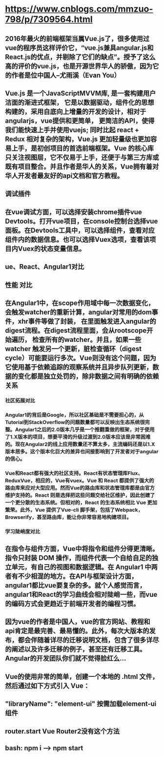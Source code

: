 # https://www.cnblogs.com/mmzuo-798/p/7309564.html
## 2016年最火的前端框架当属Vue.js了，很多使用过vue的程序员这样评价它，“vue.js兼具angular.js和React.js的优点，并剔除了它们的缺点”。授予了这么高的评价的vue.js，也是开源世界华人的骄傲，因为它的作者是位中国人–尤雨溪（Evan You）
## Vue.js 是一个JavaScriptMVVM库, 是一套构建用户洁面的渐进式框架， 它是以数据驱动，组件化的思想构建的，采用自底向上增量的开发的设计，相对于angularjs，vue提供和更简单， 更简洁的API，使得我们能快速上手并使用vuejs; 同时比起 react + Redux 相对复杂的架构，Vue.js 更加轻量级也更加容易上手，是初创项目的首选前端框架。Vue 的核心库只关注视图层，它不仅易于上手，还便于与第三方库或既有项目整合。并且作者是华人的关系，Vue拥有着对华人开发者最友好的api文档和官方教程。 


## 调试插件
## 在vue调试方面，可以选择安装chrome插件vue Devtools。打开vue项目，在console控制台选择vue面板。在Devtools工具中，可以选择组件，查看对应组件内的数据信息。也可以选择Vuex选项，查看该项目内Vuex的状态变量信息。

## ue、React、Angular1对比
## 性能 对比
## 在Angular1中，在scope作用域中每一次数据变化，会触发watcher的重新计算，angular对常用的dom事件，xhr事件等做了封装， 在里面触发进入angular的digest流程。在digest流程里面，会从rootscope开始遍历， 检查所有的watcher。并且，如果一些 watcher 触发另一个更新，脏检查循环（digest cycle）可能要运行多次。Vue则没有这个问题，因为它使用基于依赖追踪的观察系统并且异步队列更新，数据的变化都是独立处罚的，除非数据之间有明确的依赖关系

### 社区拓展对比
### Angular1的背后是Google，所以社区基础是不需要担心的，从Tutorial到StackOverflow的问题数量都可以反映出生态系统很完整。Angular1之后的2.0版本几乎是一个推翻重做的框架，对于使用了1.X版本的项目，想要平滑的升级过渡到2.0版本应该是非常困难的。现在Angular2的线上应用数量还不算太多，主流编码还是以1.X版本居多。这个版本化巨大的差异也间接影响到了开发者对于angular的信心。 
### Vue和React都有强大的社区支持。React有状态管理库Flux、ReduxVue，相应的，Vue有vuex。Vue 和 React 都提供了强大的路由库来应对大型应用。然而Vue的路由库和状态管理库都是由官方维护支持的。React 则是选择把这些问题交给社区维护，因此创建了一个更分散的生态系统。但相对的，React 的生态系统相比 Vue 更加繁荣。此外，Vue 提供了Vue-cli 脚手架，包括了Webpack，Browserify，甚至路由库，能让你非常容易地构建项目。

### 学习陡峭度对比
## 在指令与组件方面，Vue中将指令和组件分得更清晰。指令只封装 DOM 操作，而组件代表一个自给自足的独立单元，有自己的视图和数据逻辑。在 Angular1 中两者有不少相混的地方。在API与框架设计方面，angular1都比vue要复杂的多。就个人感觉而言，angular1和React的学习曲线会相对陡峭一些，而vue的编码方式会更趋近于前端开发者的编程习惯。 
## 因为vue的作者是中国人，vue的官方网站、教程和api肯定是最完善、最易懂的。此外，每次大版本的发布，都会伴随着详尽的迁移说明文档，包含了很多详尽的阐述以及许多迁移的例子，甚至还有迁移工具。Angular的开发团队你们就不觉得脸红么… 
## Vue的使用非常的简单，创建一个本地的 .html 文件，然后通过如下方式引入 Vue：

## "libraryName": "element-ui" 按需加载element-ui组件

## router.start Vue Router2没有这个方法

## bash: npm i  --> npm start

